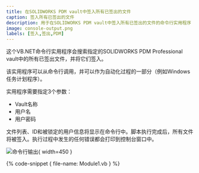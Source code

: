 ```yaml
---
title: 在SOLIDWORKS PDM vault中签入所有已签出的文件
caption: 签入所有已签出的文件
description: 用于在SOLIDWORKS PDM vault中签入所有已签出的文件的命令行实用程序
image: console-output.png
labels: [签入,签出,PDM]
---
```

这个VB.NET命令行实用程序会搜索指定的SOLIDWORKS PDM Professional vault中的所有已签出文件，并将它们签入。

该实用程序可以从命令行调用，并可以作为自动化过程的一部分（例如Windows任务计划程序）。

实用程序需要指定3个参数：

* Vault名称
* 用户名
* 用户密码

文件列表、ID和被锁定的用户信息将显示在命令行中。脚本执行完成后，所有文件将被签入。执行过程中发生的任何错误都会打印到控制台窗口中。

![命令行输出](console-output.png){ width=450 }

{% code-snippet { file-name: Module1.vb } %}